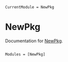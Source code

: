 ```@meta
CurrentModule = NewPkg
```

# NewPkg

Documentation for [NewPkg](https://github.com/jmmshn/NewPkg.jl).

```@index
```

```@autodocs
Modules = [NewPkg]
```
